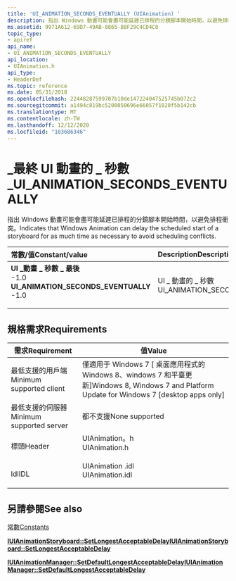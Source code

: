 ```yaml
---
title: 'UI_ANIMATION_SECONDS_EVENTUALLY (UIAnimation) '
description: 指出 Windows 動畫可能會盡可能延遲已排程的分鏡腳本開始時間，以避免排程衝突。
ms.assetid: 9971A612-69D7-49AB-8865-B8F29C4CD4C8
topic_type:
- apiref
api_name:
- UI_ANIMATION_SECONDS_EVENTUALLY
api_location:
- UIAnimation.h
api_type:
- HeaderDef
ms.topic: reference
ms.date: 05/31/2018
ms.openlocfilehash: 22448287599707b10de147224047525745b072c2
ms.sourcegitcommit: a1494c819bc5200050696e66057f1020f5b142cb
ms.translationtype: MT
ms.contentlocale: zh-TW
ms.lasthandoff: 12/12/2020
ms.locfileid: "103686346"
---
```

# <a name="ui_animation_seconds_eventually"></a><span data-ttu-id="e6bbb-103">\_最終 UI 動畫的 \_ 秒數 \_</span><span class="sxs-lookup"><span data-stu-id="e6bbb-103">UI\_ANIMATION\_SECONDS\_EVENTUALLY</span></span>

<span data-ttu-id="e6bbb-104">指出 Windows 動畫可能會盡可能延遲已排程的分鏡腳本開始時間，以避免排程衝突。</span><span class="sxs-lookup"><span data-stu-id="e6bbb-104">Indicates that Windows Animation can delay the scheduled start of a storyboard for as much time as necessary to avoid scheduling conflicts.</span></span>



| <span data-ttu-id="e6bbb-105">常數/值</span><span class="sxs-lookup"><span data-stu-id="e6bbb-105">Constant/value</span></span>                                                                                                                                                                                                                                                                  | <span data-ttu-id="e6bbb-106">Description</span><span class="sxs-lookup"><span data-stu-id="e6bbb-106">Description</span></span>                       |
|:--------------------------------------------------------------------------------------------------------------------------------------------------------------------------------------------------------------------------------------------------------------------------------|:----------------------------------|
| <span id="UI_ANIMATION_SECONDS_EVENTUALLY"></span><span id="ui_animation_seconds_eventually"></span><dl> <span data-ttu-id="e6bbb-107"><dt>**UI \_動畫 \_ 秒數 \_ 最後**</dt> <dt>-1.0</dt></span><span class="sxs-lookup"><span data-stu-id="e6bbb-107"><dt>**UI\_ANIMATION\_SECONDS\_EVENTUALLY**</dt> <dt>-1.0</dt></span></span> </dl> | <span data-ttu-id="e6bbb-108">UI \_ 動畫的 \_ 秒數</span><span class="sxs-lookup"><span data-stu-id="e6bbb-108">UI\_ANIMATION\_SECONDS</span></span><br/> |



## <a name="requirements"></a><span data-ttu-id="e6bbb-109">規格需求</span><span class="sxs-lookup"><span data-stu-id="e6bbb-109">Requirements</span></span>



| <span data-ttu-id="e6bbb-110">需求</span><span class="sxs-lookup"><span data-stu-id="e6bbb-110">Requirement</span></span> | <span data-ttu-id="e6bbb-111">值</span><span class="sxs-lookup"><span data-stu-id="e6bbb-111">Value</span></span> |
|-------------------------------------|--------------------------------------------------------------------------------------------|
| <span data-ttu-id="e6bbb-112">最低支援的用戶端</span><span class="sxs-lookup"><span data-stu-id="e6bbb-112">Minimum supported client</span></span><br/> | <span data-ttu-id="e6bbb-113">僅適用于 Windows 7 \[ 桌面應用程式的 Windows 8、windows 7 和平臺更新\]</span><span class="sxs-lookup"><span data-stu-id="e6bbb-113">Windows 8, Windows 7 and Platform Update for Windows 7 \[desktop apps only\]</span></span><br/>    |
| <span data-ttu-id="e6bbb-114">最低支援的伺服器</span><span class="sxs-lookup"><span data-stu-id="e6bbb-114">Minimum supported server</span></span><br/> | <span data-ttu-id="e6bbb-115">都不支援</span><span class="sxs-lookup"><span data-stu-id="e6bbb-115">None supported</span></span><br/>                                                                  |
| <span data-ttu-id="e6bbb-116">標頭</span><span class="sxs-lookup"><span data-stu-id="e6bbb-116">Header</span></span><br/>                   | <dl> <span data-ttu-id="e6bbb-117"><dt>UIAnimation。h</dt></span><span class="sxs-lookup"><span data-stu-id="e6bbb-117"><dt>UIAnimation.h</dt></span></span> </dl>   |
| <span data-ttu-id="e6bbb-118">Idl</span><span class="sxs-lookup"><span data-stu-id="e6bbb-118">IDL</span></span><br/>                      | <dl> <span data-ttu-id="e6bbb-119"><dt>UIAnimation .idl</dt></span><span class="sxs-lookup"><span data-stu-id="e6bbb-119"><dt>UIAnimation.idl</dt></span></span> </dl> |



## <a name="see-also"></a><span data-ttu-id="e6bbb-120">另請參閱</span><span class="sxs-lookup"><span data-stu-id="e6bbb-120">See also</span></span>

<dl> <dt>

[<span data-ttu-id="e6bbb-121">常數</span><span class="sxs-lookup"><span data-stu-id="e6bbb-121">Constants</span></span>](constants.md)
</dt> <dt>

[<span data-ttu-id="e6bbb-122">**IUIAnimationStoryboard::SetLongestAcceptableDelay**</span><span class="sxs-lookup"><span data-stu-id="e6bbb-122">**IUIAnimationStoryboard::SetLongestAcceptableDelay**</span></span>](/windows/desktop/api/UIAnimation/nf-uianimation-iuianimationstoryboard-setlongestacceptabledelay)
</dt> <dt>

[<span data-ttu-id="e6bbb-123">**IUIAnimationManager::SetDefaultLongestAcceptableDelay**</span><span class="sxs-lookup"><span data-stu-id="e6bbb-123">**IUIAnimationManager::SetDefaultLongestAcceptableDelay**</span></span>](/windows/desktop/api/UIAnimation/nf-uianimation-iuianimationmanager-setdefaultlongestacceptabledelay)
</dt> </dl>

 

 





